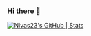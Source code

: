 ### Hi there 👋

<!--
**Nivas23/Nivas23** is a ✨ _special_ ✨ repository because its `README.md` (this file) appears on your GitHub profile.

Here are some ideas to get you started:

- 🔭 I’m currently working on ...
- 🌱 I’m currently learning ...
- 👯 I’m looking to collaborate on ...
- 🤔 I’m looking for help with ...
- 💬 Ask me about ...
- 📫 How to reach me: ...
- 😄 Pronouns: ...
- ⚡ Fun fact: ...
-->

[![Nivas23's GitHub | Stats](https://stats.quine.sh/Nivas23/github?theme=dark)](https://quine.sh?utm_source=widgets&utm_campaign=Nivas23)
